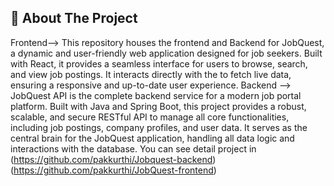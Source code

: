 ## 📖 About The Project
Frontend-->
This repository houses the frontend and Backend for JobQuest, a dynamic and user-friendly web application designed for job seekers. Built with React, it provides a seamless interface for users to browse, search, and view job postings. It interacts directly with the  to fetch live data, ensuring a responsive and up-to-date user experience.
Backend -->
JobQuest API is the complete backend service for a modern job portal platform. Built with Java and Spring Boot, this project provides a robust, scalable, and secure RESTful API to manage all core functionalities, including job postings, company profiles, and user data. It serves as the central brain for the JobQuest application, handling all data logic and interactions with the database.
You can see detail project in 
(https://github.com/pakkurthi/Jobquest-backend)
(https://github.com/pakkurthi/JobQuest-frontend)
